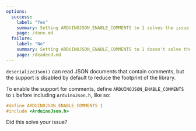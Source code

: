 ```yaml
---
options:
  success:
    label: "Yes"
    summary: Setting ARDUINOJSON_ENABLE_COMMENTS to 1 solves the issue
    page: /done.md
  failure:
    label: "No"
    summary: Setting ARDUINOJSON_ENABLE_COMMENTS to 1 doesn't solve the issue
    page: /deadend.md
---
```


`deserializeJson()` can read JSON documents that contain comments, but the support is disabled by default to reduce the footprint of the library.

To enable the support for comments, define `ARDUINOJSON_ENABLE_COMMENTS` to `1` before including `ArduinoJson.h`, like so:

```c++
#define ARDUINOJSON_ENABLE_COMMENTS 1
#include <ArduinoJson.h>
```

Did this solve your issue?

